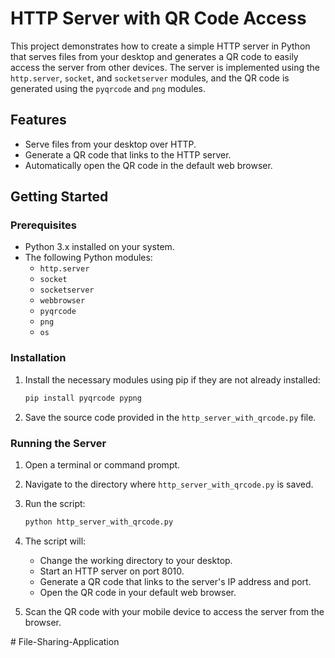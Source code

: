 # HTTP Server with QR Code Access

This project demonstrates how to create a simple HTTP server in Python that serves files from your desktop and generates a QR code to easily access the server from other devices. The server is implemented using the `http.server`, `socket`, and `socketserver` modules, and the QR code is generated using the `pyqrcode` and `png` modules. 

## Features

- Serve files from your desktop over HTTP.
- Generate a QR code that links to the HTTP server.
- Automatically open the QR code in the default web browser.

## Getting Started

### Prerequisites

- Python 3.x installed on your system.
- The following Python modules:
  - `http.server`
  - `socket`
  - `socketserver`
  - `webbrowser`
  - `pyqrcode`
  - `png`
  - `os`

### Installation

1. Install the necessary modules using pip if they are not already installed:

    ```sh
    pip install pyqrcode pypng
    ```

2. Save the source code provided in the `http_server_with_qrcode.py` file.

### Running the Server

1. Open a terminal or command prompt.
2. Navigate to the directory where `http_server_with_qrcode.py` is saved.
3. Run the script:

    ```sh
    python http_server_with_qrcode.py
    ```

4. The script will:
    - Change the working directory to your desktop.
    - Start an HTTP server on port 8010.
    - Generate a QR code that links to the server's IP address and port.
    - Open the QR code in your default web browser.

5. Scan the QR code with your mobile device to access the server from the browser.

#   F i l e - S h a r i n g - A p p l i c a t i o n 
 
 
